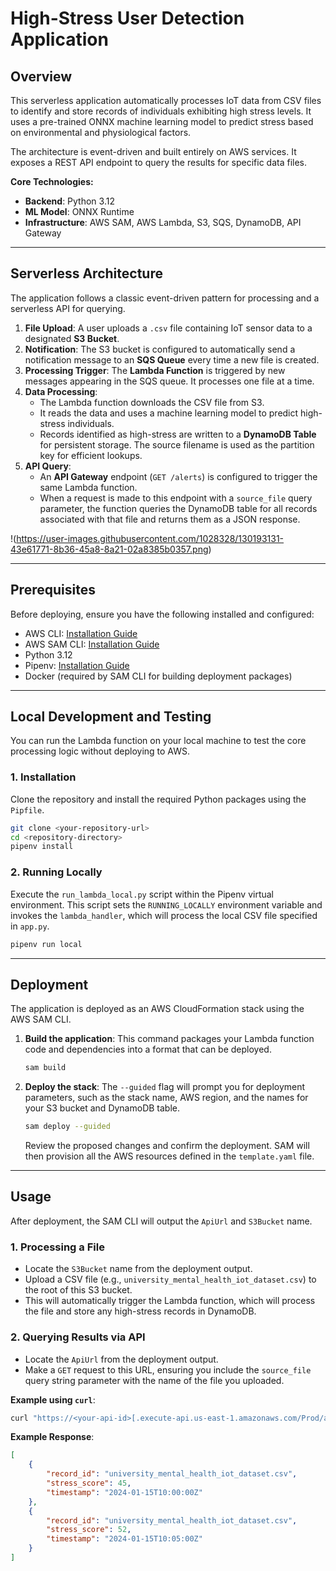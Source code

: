 # High-Stress User Detection Application

## Overview

This serverless application automatically processes IoT data from CSV files to identify and store records of individuals exhibiting high stress levels. It uses a pre-trained ONNX machine learning model to predict stress based on environmental and physiological factors.

The architecture is event-driven and built entirely on AWS services. It exposes a REST API endpoint to query the results for specific data files.

**Core Technologies:**

* **Backend**: Python 3.12
* **ML Model**: ONNX Runtime
* **Infrastructure**: AWS SAM, AWS Lambda, S3, SQS, DynamoDB, API Gateway

---

## Serverless Architecture

The application follows a classic event-driven pattern for processing and a serverless API for querying.

1.  **File Upload**: A user uploads a `.csv` file containing IoT sensor data to a designated **S3 Bucket**.
2.  **Notification**: The S3 bucket is configured to automatically send a notification message to an **SQS Queue** every time a new file is created.
3.  **Processing Trigger**: The **Lambda Function** is triggered by new messages appearing in the SQS queue. It processes one file at a time.
4.  **Data Processing**:
    * The Lambda function downloads the CSV file from S3.
    * It reads the data and uses a machine learning model to predict high-stress individuals.
    * Records identified as high-stress are written to a **DynamoDB Table** for persistent storage. The source filename is used as the partition key for efficient lookups.
5.  **API Query**:
    * An **API Gateway** endpoint (`GET /alerts`) is configured to trigger the same Lambda function.
    * When a request is made to this endpoint with a `source_file` query parameter, the function queries the DynamoDB table for all records associated with that file and returns them as a JSON response.

!(https://user-images.githubusercontent.com/1028328/130193131-43e61771-8b36-45a8-8a21-02a8385b0357.png)

---

## Prerequisites

Before deploying, ensure you have the following installed and configured:

* AWS CLI: [Installation Guide](https://docs.aws.amazon.com/cli/latest/userguide/cli-chap-install.html)
* AWS SAM CLI: [Installation Guide](https://docs.aws.amazon.com/serverless-application-model/latest/developerguide/install-sam-cli.html)
* Python 3.12
* Pipenv: [Installation Guide](https://pipenv.pypa.io/en/latest/installation/)
* Docker (required by SAM CLI for building deployment packages)

---

## Local Development and Testing

You can run the Lambda function on your local machine to test the core processing logic without deploying to AWS.

### 1. Installation

Clone the repository and install the required Python packages using the `Pipfile`.

```bash
git clone <your-repository-url>
cd <repository-directory>
pipenv install
```

### 2. Running Locally

Execute the `run_lambda_local.py` script within the Pipenv virtual environment. This script sets the `RUNNING_LOCALLY` environment variable and invokes the `lambda_handler`, which will process the local CSV file specified in `app.py`.

```bash
pipenv run local
```

---

## Deployment

The application is deployed as an AWS CloudFormation stack using the AWS SAM CLI.

1.  **Build the application**: This command packages your Lambda function code and dependencies into a format that can be deployed.
    ```bash
    sam build
    ```

2.  **Deploy the stack**: The `--guided` flag will prompt you for deployment parameters, such as the stack name, AWS region, and the names for your S3 bucket and DynamoDB table.
    ```bash
    sam deploy --guided
    ```
    Review the proposed changes and confirm the deployment. SAM will then provision all the AWS resources defined in the `template.yaml` file.

---

## Usage

After deployment, the SAM CLI will output the `ApiUrl` and `S3Bucket` name.

### 1. Processing a File

* Locate the `S3Bucket` name from the deployment output.
* Upload a CSV file (e.g., `university_mental_health_iot_dataset.csv`) to the root of this S3 bucket.
* This will automatically trigger the Lambda function, which will process the file and store any high-stress records in DynamoDB.

### 2. Querying Results via API

* Locate the `ApiUrl` from the deployment output.
* Make a `GET` request to this URL, ensuring you include the `source_file` query string parameter with the name of the file you uploaded.

**Example using `curl`**:

```bash
curl "https://<your-api-id>[.execute-api.us-east-1.amazonaws.com/Prod/alerts?source_file=university_mental_health_iot_dataset.csv](https://.execute-api.us-east-1.amazonaws.com/Prod/alerts?source_file=university_mental_health_iot_dataset.csv)"
```

**Example Response**:

```json
[
    {
        "record_id": "university_mental_health_iot_dataset.csv",
        "stress_score": 45,
        "timestamp": "2024-01-15T10:00:00Z"
    },
    {
        "record_id": "university_mental_health_iot_dataset.csv",
        "stress_score": 52,
        "timestamp": "2024-01-15T10:05:00Z"
    }
]